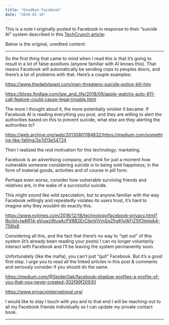 ```yaml
---
title: "Goodbye Facebook"
date: "2019-01-10"
---
```


<div class="content">
<p>This is a note I originally posted to Facebook in response to their “suicide AI” system described in this <a href="https://techcrunch.com/2017/11/27/facebook-ai-suicide-prevention/?fbclid=IwAR0aZHNnWyBTM0J4vrTL_NwIBZ_W6iD1sevm4vPSaXUlaxYEp5gnwt3el1A" target="_blank">TechCrunch article</a>:</p>
<p>Below is the original, unedited content:</p>
<hr/>
<p>So the first thing that came to mind when I read this is that it’s going to result in a lot of false-positives (anyone familiar with AI knows this).  That means Facebook will automatically be sending cops to peoples doors, and there’s a lot of problems with that.  Here’s a couple examples:</p>
<p><a href="https://www.thedailybeast.com/man-threatens-suicide-police-kill-him" target="_blank">https://www.thedailybeast.com/man-threatens-suicide-police-kill-him</a></p>
<p><a href="https://blogs.findlaw.com/law_and_life/2018/09/apple-watchs-auto-911-call-feature-could-cause-legal-trouble.html" target="_blank">https://blogs.findlaw.com/law_and_life/2018/09/apple-watchs-auto-911-call-feature-could-cause-legal-trouble.html</a></p>
<p>The more I thought about it, the more potentially sinister it became.  If Facebook AI is reading everything you post, and they are willing to alert the authorities based on this to prevent suicide, what else are they alerting the authorities to?</p>
<p><a href="https://web.archive.org/web/20130801184832/https://medium.com/something-like-falling/2e7d13e54724" target="_blank">https://web.archive.org/web/20130801184832/https://medium.com/something-like-falling/2e7d13e54724</a></p>
<p>Then I realized the <em>real</em> motivation for this technology: marketing.</p>
<p>Facebook is an advertising company, and think for just a moment how vulnerable someone considering suicide is to being sold happiness; in the form of material goods, activities and of course in pill form.</p>
<p>Perhaps even worse, consider how vulnerable surviving friends and relatives are, in the wake of a successful suicide.</p>
<p>This might sound like wild speculation, but to anyone familiar with the way Facebook willingly and repeatedly violates its users trust, it’s hard to imagine why they <em>wouldnt</em> do exactly this.</p>
<p><a href="https://www.nytimes.com/2018/12/18/technology/facebook-privacy.html?fbclid=IwAR14-eVuwzWuqAcPX8B2ErCibnViVmSq25g81vlAFjZ5fOlmipA4-758lx8" target="_blank">https://www.nytimes.com/2018/12/18/technology/facebook-privacy.html?fbclid=IwAR14-eVuwzWuqAcPX8B2ErCibnViVmSq25g81vlAFjZ5fOlmipA4-758lx8</a></p>
<p>Considering all this, and the fact that there’s no way to “opt out” of this system (it’s already been reading your posts) I can no longer voluntarily interact with Facebook and I’ll be leaving the system permanently soon.</p>
<p>Unfortunately (like the mafia), you can’t just “quit” Facebook.  But it’s a good first step.  I urge you to read all the linked articles in this post &amp; comments and seriously consider if you should do the same.</p>
<p><a href="https://medium.com/@SpiderOak/facebook-shadow-profiles-a-profile-of-you-that-you-never-created-302f99f20930" target="_blank">https://medium.com/@SpiderOak/facebook-shadow-profiles-a-profile-of-you-that-you-never-created-302f99f20930</a></p>
<p><a href="https://www.privacyinternational.org/" target="_blank">https://www.privacyinternational.org/</a></p>
<p>I would like to stay I touch with you and to that end I will be reaching-out to all my Facebook friends individually so I can update my private contact book.</p>
<hr/>
</div>
